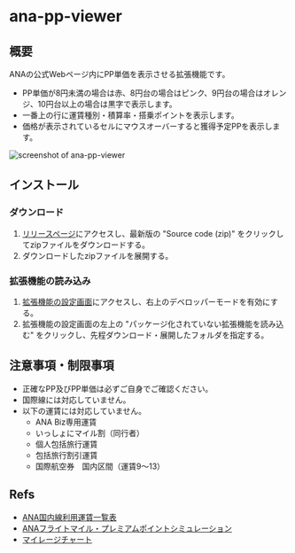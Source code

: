 # ana-pp-viewer

## 概要
ANAの公式Webページ内にPP単価を表示させる拡張機能です。

- PP単価が8円未満の場合は赤、8円台の場合はピンク、9円台の場合はオレンジ、10円台以上の場合は黒字で表示します。
- 一番上の行に運賃種別・積算率・搭乗ポイントを表示します。
- 価格が表示されているセルにマウスオーバーすると獲得予定PPを表示します。

![screenshot of ana-pp-viewer](https://github.com/user-attachments/assets/26d8ec56-f6cf-401d-a0c7-d1ed61f563f4)

## インストール
### ダウンロード

1. [リリースページ](https://github.com/1507t/ana-pp-viewer/releases)にアクセスし、最新版の "Source code (zip)" をクリックしてzipファイルをダウンロードする。
1. ダウンロードしたzipファイルを展開する。

### 拡張機能の読み込み
1. [拡張機能の設定画面](chrome://extensions/)にアクセスし、右上のデベロッパーモードを有効にする。
1. 拡張機能の設定画面の左上の "パッケージ化されていない拡張機能を読み込む" をクリックし、先程ダウンロード・展開したフォルダを指定する。


## 注意事項・制限事項
- 正確なPP及びPP単価は必ずご自身でご確認ください。
- 国際線には対応していません。
- 以下の運賃には対応していません。
  - ANA Biz専用運賃
  - いっしょにマイル割（同行者）
  - 個人包括旅行運賃
  - 包括旅行割引運賃
  - 国際航空券　国内区間（運賃9～13）


## Refs
 - [ANA国内線利用運賃一覧表](https://www.ana.co.jp/amcservice/pps/dom_unchin_list.html)
 - [ANAフライトマイル・プレミアムポイントシミュレーション](https://cam.ana.co.jp/amcmember/SimulationJaSwitching)
 - [マイレージチャート](https://www.ana.co.jp/ja/jp/amc/flightmile/dom/chart/)
 